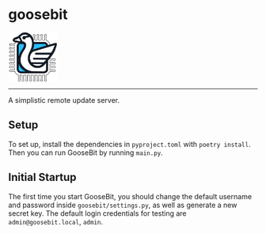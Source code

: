 # goosebit
<img src="docs/img/goosebit-logo.png?raw=true" style="width: 100px; height: 100px; display: block;">

---

A simplistic remote update server.


## Setup

To set up, install the dependencies in `pyproject.toml` with `poetry install`.  Then you can run GooseBit by running `main.py`.

## Initial Startup

The first time you start GooseBit, you should change the default username and password inside `goosebit/settings.py`, as well as generate a new secret key.
The default login credentials for testing are `admin@goosebit.local`, `admin`.